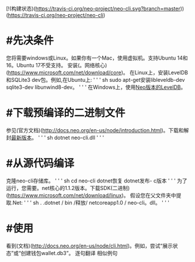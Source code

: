 [!(构建状态)(https://travis-ci.org/neo-project/neo-cli.svg?branch=master))(https://travis-ci.org/neo-project/neo-cli)
# #先决条件
您将需要windows或Linux。如果你有一个Mac，使用虚拟机。支持Ubuntu 14和16。Ubuntu 17不受支持。
安装(。网络核心)(https://www.microsoft.com/net/download/core)。
在Linux上，安装LevelDB和SQLite3 dev包。例如,在Ubuntu上:
' ' ' sh
sudo apt-get安装libleveldb-dev sqlite3-dev libunwind8-dev。
' ' '
在Windows上，使用[Neo版本的LevelDB](https://github.com/newproject/leveldb)。
# #下载预编译的二进制文件
参见(官方文档)(http://docs.neo.org/en-us/node/introduction.html)。下载和解封[最新版本](https://github.com/neo-project/neo-cli/release)。
' ' ' sh
dotnet neo-cli.dll
' ' '
# #从源代码编译
克隆neo-cli存储库。
' ' ' sh
cd neo-cli
dotnet恢复
dotnet发布- c版本
' ' '
为了运行，您需要。net核心的1.1.2版本。下载SDK(二进制)(https://www.microsoft.com/net/download/linux)。
假设您在父文件夹中提取.Net:
' ' ' sh
. .dotnet / bin /释放/ netcoreapp1.0 / neo-cli。dll。
' ' '
# #使用
看到(文档)(http://docs.neo.org/en-us/node/cli.html)。例如，尝试“展示状态”或“创建钱包wallet.db3”。
逐句翻译 相似例句
